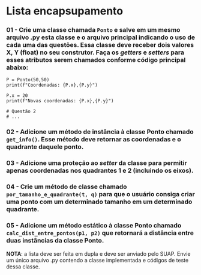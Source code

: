 # Lista encapsupamento

### 01 - Crie uma classe chamada ```Ponto``` e salve em um mesmo arquivo .py esta classe e o arquivo principal indicando o uso de cada uma das questões. Essa classe deve receber dois valores X, Y (float) no seu construtor. Faça os *getters* e *setters* para esses atributos serem chamados conforme código principal abaixo:

```# Questão 1
P = Ponto(50,50)
print(f"Coordenadas: {P.x},{P.y}")

P.x = 20
print(f"Novas coordenadas: {P.x},{P.y}")
     
# Questão 2 
# ...
```

### 02 - Adicione um método de instância à classe Ponto chamado ```get_info()```. Esse método deve retornar as coordenadas e o quadrante daquele ponto.

### 03 - Adicione uma proteção ao *setter* da classe para permitir apenas coordenadas nos quadrantes 1 e 2 (incluindo os eixos).

### 04 - Crie um método de classe chamado ```por_tamanho_e_quadrante(t, q)``` para que o usuário consiga criar uma ponto com um determinado tamanho em um determinado quadrante.

### 05 - Adicione um método estático à classe Ponto chamado ```calc_dist_entre_pontos(p1, p2)``` que retornará a distância entre duas instâncias da classe Ponto.

**NOTA**: a lista deve ser feita em dupla e deve ser anviado pelo SUAP. Envie um único arquivo .py contendo a classe implementada e códigos de teste dessa classe.